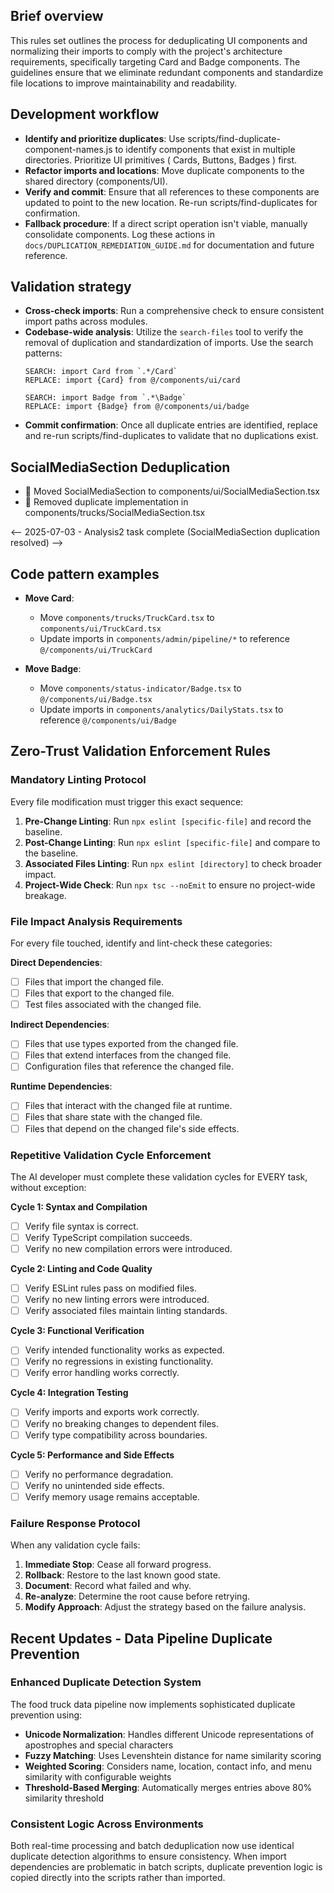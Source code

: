 ## Brief overview
This rules set outlines the process for deduplicating UI components and normalizing their imports to comply with the project's architecture requirements, specifically targeting Card and Badge components. The guidelines ensure that we eliminate redundant components and standardize file locations to improve maintainability and readability.

## Development workflow
  - **Identify and prioritize duplicates**: Use scripts/find-duplicate-component-names.js to identify components that exist in multiple directories. Prioritize UI primitives ( Cards, Buttons, Badges ) first.
  - **Refactor imports and locations**: Move duplicate components to the shared directory (components/UI).
  - **Verify and commit**: Ensure that all references to these components are updated to point to the new location. Re-run scripts/find-duplicates for confirmation.
  - **Fallback procedure**: If a direct script operation isn't viable, manually consolidate components. Log these actions in `docs/DUPLICATION_REMEDIATION_GUIDE.md` for documentation and future reference.

## Validation strategy
  - **Cross-check imports**: Run a comprehensive check to ensure consistent import paths across modules.
  - **Codebase-wide analysis**: Utilize the `search-files` tool to verify the removal of duplication and standardization of imports. Use the search patterns:
    ```
    SEARCH: import Card from `.*/Card` 
    REPLACE: import {Card} from @/components/ui/card
    ```
    ```
    SEARCH: import Badge from `.*\Badge`
    REPLACE: import {Badge} from @/components/ui/badge
    ```
  - **Commit confirmation**: Once all duplicate entries are identified, replace and re-run scripts/find-duplicates to validate that no duplications exist.

## SocialMediaSection Deduplication
- 📌 Moved SocialMediaSection to components/ui/SocialMediaSection.tsx
- 📌 Removed duplicate implementation in components/trucks/SocialMediaSection.tsx

<-- 2025-07-03 - Analysis2 task complete (SocialMediaSection duplication resolved) -->

## Code pattern examples
  - **Move Card**:
    - Move `components/trucks/TruckCard.tsx` to `components/ui/TruckCard.tsx`
    - Update imports in `components/admin/pipeline/*` to reference `@/components/ui/TruckCard`

  - **Move Badge**:
    - Move `components/status-indicator/Badge.tsx` to `@/components/ui/Badge.tsx`
    - Update imports in `components/analytics/DailyStats.tsx` to reference `@/components/ui/Badge`

## Zero-Trust Validation Enforcement Rules

### Mandatory Linting Protocol

Every file modification must trigger this exact sequence:

1.  **Pre-Change Linting**: Run `npx eslint [specific-file]` and record the baseline.
2.  **Post-Change Linting**: Run `npx eslint [specific-file]` and compare to the baseline.
3.  **Associated Files Linting**: Run `npx eslint [directory]` to check broader impact.
4.  **Project-Wide Check**: Run `npx tsc --noEmit` to ensure no project-wide breakage.

### File Impact Analysis Requirements

For every file touched, identify and lint-check these categories:

**Direct Dependencies**:
- [ ] Files that import the changed file.
- [ ] Files that export to the changed file.
- [ ] Test files associated with the changed file.

**Indirect Dependencies**:
- [ ] Files that use types exported from the changed file.
- [ ] Files that extend interfaces from the changed file.
- [ ] Configuration files that reference the changed file.

**Runtime Dependencies**:
- [ ] Files that interact with the changed file at runtime.
- [ ] Files that share state with the changed file.
- [ ] Files that depend on the changed file's side effects.

### Repetitive Validation Cycle Enforcement

The AI developer must complete these validation cycles for EVERY task, without exception:

**Cycle 1: Syntax and Compilation**
- [ ] Verify file syntax is correct.
- [ ] Verify TypeScript compilation succeeds.
- [ ] Verify no new compilation errors were introduced.

**Cycle 2: Linting and Code Quality**
- [ ] Verify ESLint rules pass on modified files.
- [ ] Verify no new linting errors were introduced.
- [ ] Verify associated files maintain linting standards.

**Cycle 3: Functional Verification**
- [ ] Verify intended functionality works as expected.
- [ ] Verify no regressions in existing functionality.
- [ ] Verify error handling works correctly.

**Cycle 4: Integration Testing**
- [ ] Verify imports and exports work correctly.
- [ ] Verify no breaking changes to dependent files.
- [ ] Verify type compatibility across boundaries.

**Cycle 5: Performance and Side Effects**
- [ ] Verify no performance degradation.
- [ ] Verify no unintended side effects.
- [ ] Verify memory usage remains acceptable.

### Failure Response Protocol

When any validation cycle fails:

1.  **Immediate Stop**: Cease all forward progress.
2.  **Rollback**: Restore to the last known good state.
3.  **Document**: Record what failed and why.
4.  **Re-analyze**: Determine the root cause before retrying.
5.  **Modify Approach**: Adjust the strategy based on the failure analysis.

## Recent Updates - Data Pipeline Duplicate Prevention

### Enhanced Duplicate Detection System
The food truck data pipeline now implements sophisticated duplicate prevention using:
- **Unicode Normalization**: Handles different Unicode representations of apostrophes and special characters
- **Fuzzy Matching**: Uses Levenshtein distance for name similarity scoring
- **Weighted Scoring**: Considers name, location, contact info, and menu similarity with configurable weights
- **Threshold-Based Merging**: Automatically merges entries above 80% similarity threshold

### Consistent Logic Across Environments
Both real-time processing and batch deduplication now use identical duplicate detection algorithms to ensure consistency. When import dependencies are problematic in batch scripts, duplicate prevention logic is copied directly into the scripts rather than imported.
